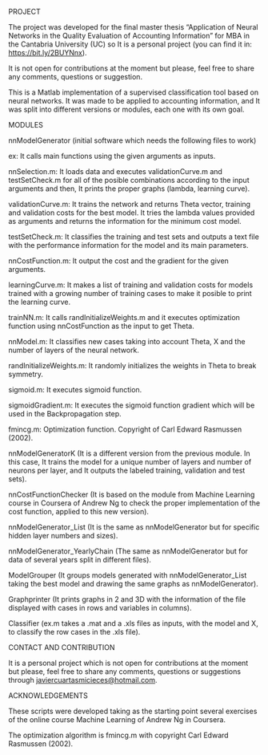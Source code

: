 



PROJECT




The project was developed for the final master thesis “Application of Neural 
Networks in the Quality Evaluation of Accounting Information” for MBA in the 
Cantabria University (UC) so It is a personal project (you can find it in: 
https://bit.ly/2BUYNnx). 

It is not open for contributions at the moment but please, feel free to share 
any comments, questions or suggestion.

This is a Matlab implementation of a supervised classification tool based on 
neural networks. It was made to be applied to accounting information, and It 
was split into different versions or modules, each one with its own goal.




MODULES




nnModelGenerator (initial software which needs the following files to work)

ex: It calls main functions using the given arguments as inputs.

nnSelection.m: It loads data and executes validationCurve.m and testSetCheck.m 
for all of the posible combinations according to the input arguments and then, 
It prints the proper graphs (lambda, learning curve).

validationCurve.m: It trains the network and returns Theta vector, training and 
validation costs for the best model. It tries the lambda values provided as 
arguments and  returns the information for the minimum cost model.

testSetCheck.m: It classifies the training and test sets and outputs a text file 
with the performance information for the model and its main parameters.

nnCostFunction.m: It output the cost and the gradient for the given arguments. 

learningCurve.m: It makes a list of training and validation costs for models 
trained with a growing number of training cases to make it posible to print the 
learning curve.

trainNN.m: It calls randInitializeWeights.m and it executes optimization function 
using nnCostFunction as the input to get Theta.

nnModel.m: It classifies new cases taking into account Theta, X and the number of 
layers of the neural network.

randInitializeWeights.m: It randomly initializes the weights in Theta to break 
symmetry. 

sigmoid.m: It executes sigmoid function.

sigmoidGradient.m: It executes the sigmoid function gradient which will be used 
in the Backpropagation step.

fmincg.m: Optimization function. Copyright of Carl Edward Rasmussen (2002).



nnModelGeneratorK (It is a different version from the previous module. In this 
case, It trains the model for a unique number of layers and number of neurons per 
layer, and It outputs the labeled training, validation and test sets).



nnCostFunctionChecker (It is based on the module from Machine Learning course in 
Coursera of Andrew Ng to check the proper implementation of the cost function, 
applied to this new version).



nnModelGenerator_List (It is the same as nnModelGenerator but for specific hidden 
layer numbers and sizes).



nnModelGenerator_YearlyChain (The same as nnModelGenerator but for data of several 
years split in different files).



ModelGrouper (It groups models generated with nnModelGenerator_List taking the 
best model and drawing the same graphs as nnModelGenerator).



Graphprinter (It prints graphs in 2 and 3D with the information of the file 
displayed with cases in rows and variables in columns).



Classifier (ex.m takes a .mat and a .xls files as inputs, with the model and X, to 
classify the row cases in the .xls file).




CONTACT AND CONTRIBUTION




It is a personal project which is not open for contributions at the moment but 
please, feel free to share any comments, questions or suggestions through 
javiercuartasmicieces@hotmail.com.




ACKNOWLEDGEMENTS




These scripts were developed taking as the starting point several exercises of the 
online course Machine Learning of Andrew Ng in Coursera.

The optimization algorithm is fmincg.m with copyright Carl Edward Rasmussen (2002).

